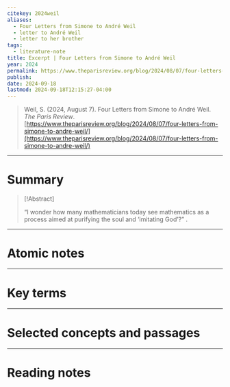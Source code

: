 ```yaml
---
citekey: 2024weil
aliases:
  - Four Letters from Simone to André Weil
  - letter to André Weil
  - letter to her brother
tags:
  - literature-note
title: Excerpt | Four Letters from Simone to André Weil
year: 2024
permalink: https://www.theparisreview.org/blog/2024/08/07/four-letters-from-simone-to-andre-weil/
publish: 
date: 2024-09-18
lastmod: 2024-09-18T12:15:27-04:00
---
```

> Weil, S. (2024, August 7). Four Letters from Simone to André Weil. _The Paris Review_. [https://www.theparisreview.org/blog/2024/08/07/four-letters-from-simone-to-andre-weil/](https://www.theparisreview.org/blog/2024/08/07/four-letters-from-simone-to-andre-weil/)

---

# Summary

> [!Abstract]
>
> “I wonder how many mathematicians today see mathematics as a process aimed at purifying the soul and ‘imitating God’?”
>.


---

# Atomic notes

---

# Key terms

---

# Selected concepts and passages

---

# Reading notes

